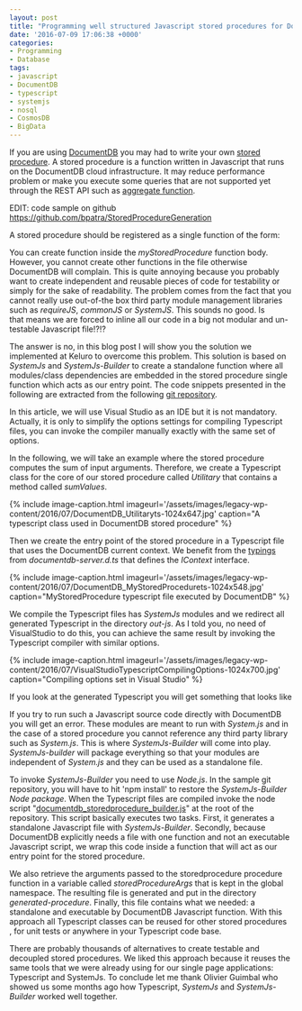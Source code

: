 ```yaml
---
layout: post
title: "Programming well structured Javascript stored procedures for DocumentDB with Typescript and SystemJs"
date: '2016-07-09 17:06:38 +0000'
categories:
- Programming
- Database
tags:
- javascript
- DocumentDB
- typescript
- systemjs
- nosql
- CosmosDB
- BigData
---
```


If you are using <a href="https://azure.microsoft.com/en-us/documentation/articles/documentdb-introduction/">DocumentDB</a> you may&nbsp;had to write your own <a href="https://azure.microsoft.com/en-us/documentation/articles/documentdb-programming/">stored procedure</a>. A stored procedure is a function written in Javascript that runs on the DocumentDB cloud infrastructure. It may reduce performance problem or make you execute some queries&nbsp;that are not supported yet through&nbsp;the REST API such as <a href="https://dzone.com/articles/aggregation-framework-as-stored-procedure-in-azure">aggregate function</a>.

EDIT: code sample on github <a href="https://github.com/bpatra/StoredProcedureGeneration">https://github.com/bpatra/StoredProcedureGeneration</a>

A stored procedure should be registered as a single function of the form:

<script src="https://gist.github.com/bpatra/e3ecf58a562bf50beb8b4f5f80fe6646.js"></script>

You can create function inside the <em>myStoredProcedure</em> function body. However, you cannot create other functions in the file otherwise DocumentDB will complain.&nbsp;This is quite annoying because you probably want to create independent and reusable pieces of code for testability or simply for the sake of readability. The problem comes from the fact that you cannot really use out-of-the box third party module management libraries such as <em>requireJS</em>, <em>commonJS</em> or <em>SystemJS</em>. This sounds no good. Is that&nbsp;means we are forced to inline all our code in a big not modular and un-testable Javascript file!?!?

The answer is no, in this blog post I will show you the solution we implemented at Keluro to overcome this problem. This solution is based on <em>SystemJs</em> and <em>SystemJs-Builder</em> to create a standalone function where all modules/class dependencies are embedded in the stored procedure single function which acts as our entry point. The code snippets presented in the following are extracted from the following <a href="https://github.com/bpatra/StoredProcedureGeneration">git repository</a>.

In this article, we will use Visual Studio as an IDE but it is not mandatory. Actually, it is only to simplify the options settings for compiling Typescript files, you can invoke the compiler manually exactly with the same set of options.

In the following, we will take an example where the stored procedure computes the sum of input arguments. Therefore, we create a Typescript class for the core of our stored procedure called <em>Utilitary</em> that contains a method called <em>sumValues</em>.

{% include image-caption.html imageurl='/assets/images/legacy-wp-content/2016/07/DocumentDB_Utilitaryts-1024x647.jpg' caption="A typescript class used in DocumentDB stored procedure" %}

Then we create the entry point of the stored procedure in a Typescript file that uses the DocumentDB current context. We benefit from the <a href="https://github.com/typings/typings">typings </a>from <em>documentdb-server.d.ts</em> that defines the <em>IContext</em> interface.

{% include image-caption.html imageurl='/assets/images/legacy-wp-content/2016/07/DocumentDB_MyStoredProcedurets-1024x548.jpg' caption="MyStoredProcedure typescript file executed by DocumentDB" %}

We compile the Typescript files has <em>SystemJs</em> modules and we redirect all generated Typescript in the directory <em>out-js</em>. As I told you, no need of VisualStudio to do this, you can achieve the same result by invoking the Typescript compiler with similar&nbsp;options.

{% include image-caption.html imageurl='/assets/images/legacy-wp-content/2016/07/VisualStudioTypescriptCompilingOptions-1024x700.jpg' caption="Compiling options set in Visual Studio" %}

If you look at the generated Typescript you will get something that looks like

<script src="https://gist.github.com/bpatra/2e1bb8c984e829c11a81fd56f1f56378.js"></script>

If you try to run such a Javascript source code directly with DocumentDB you will get an error. These modules are meant to run with <em>System.js</em> and in the case of&nbsp;a stored procedure you cannot reference any third party library such as <em>System.js</em>. This is where <em>SystemJs-Builder</em> will come into play. <em>SystemJs-builder</em> will package everything so that your modules are independent of <em>System.js</em> and they can be used as a standalone file.

To invoke <em>SystemJs-Builder</em> you need to use <em>Node.js</em>. In the sample git repository, you will have to hit 'npm install' to restore the&nbsp;<em>SystemJs-Builder Node package</em>. When the Typescript files are compiled invoke the node script "<a href="https://github.com/bpatra/StoredProcedureGeneration/blob/master/documentdb_storedprocedure_builder.js">documentdb_storedprocedure_builder.js</a>" at the root of the repository. This script basically executes two tasks. First, it&nbsp;generates a standalone Javascript file with <em>SystemJs-Builder</em>. Secondly, because DocumentDB explicitly needs a file with one function and not an&nbsp;executable Javascript script,&nbsp;we wrap this code inside a function that will act as our entry point for the stored procedure.

We also retrieve the arguments passed to the storedprocedure procedure function in a variable called <em>storedProcedureArgs</em>&nbsp;that is kept in the global namespace. The resulting file is generated and put in the directory <em>generated-procedure</em>. Finally, this file contains what we needed:&nbsp;a standalone and executable by DocumentDB Javascript function. With this approach all Typescript classes can be reused for other&nbsp;stored procedures ,&nbsp;for unit tests or anywhere in your Typescript code base.

There are probably thousands of alternatives to create testable and decoupled stored procedures. We liked this approach because it reuses the same tools that we were already using for our single page applications: Typescript and SystemJs. To conclude let me thank&nbsp;Olivier Guimbal who showed us some months ago how Typescript, <em>SystemJs</em> and <em>SystemJs-Builder</em> worked well together.

